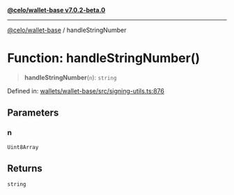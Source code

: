 [**@celo/wallet-base v7.0.2-beta.0**](../README.md)

***

[@celo/wallet-base](../README.md) / handleStringNumber

# Function: handleStringNumber()

> **handleStringNumber**(`n`): `string`

Defined in: [wallets/wallet-base/src/signing-utils.ts:876](https://github.com/celo-org/developer-tooling/blob/master/packages/sdk/wallets/wallet-base/src/signing-utils.ts#L876)

## Parameters

### n

`Uint8Array`

## Returns

`string`

